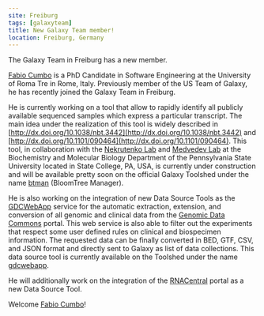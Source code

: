 ```yaml
---
site: Freiburg
tags: [galaxyteam]
title: New Galaxy Team member!
location: Freiburg, Germany
---
```


The Galaxy Team in Freiburg has a new member.

[Fabio Cumbo](https://github.com/fabio-cumbo) is a PhD Candidate in Software Engineering at the University of Roma Tre in Rome, Italy. Previously member of the US Team of Galaxy, he has recently joined the Galaxy Team in Freiburg.

He is currently working on a tool that allow to rapidly identify all publicly available sequenced samples which express a particular transcript. The main idea under the realization of this tool is widely described in [http://dx.doi.org/10.1038/nbt.3442](http://dx.doi.org/10.1038/nbt.3442) and [http://dx.doi.org/10.1101/090464](http://dx.doi.org/10.1101/090464). This tool, in collaboration with the [Nekrutenko Lab](https://nekrut.github.io/lab_site/) and [Medvedev Lab](http://medvedevgroup.com/) at the Biochemistry and Molecular Biology Department of the Pennsylvania State University located in State College, PA, USA, is currently under construction and will be available pretty soon on the official Galaxy Toolshed under the name [btman](https://toolshed.g2.bx.psu.edu/view/fabio/btman/) (BloomTree Manager). 

He is also working on the integration of new Data Source Tools as the [GDCWebApp](http://bioinf.iasi.cnr.it/gdcwebapp/) service for the automatic extraction, extension, and conversion of all genomic and clinical data from the [Genomic Data Commons](https://gdc.cancer.gov/) portal. This web service is also able to filter out the experiments that respect some user defined rules on clinical and biospecimen information. The requested data can be finally converted in BED, GTF, CSV, and JSON format and directly sent to Galaxy as list of data collections. This data source tool is currently available on the Toolshed under the name [gdcwebapp](https://toolshed.g2.bx.psu.edu/view/iuc/gdcwebapp/).

He will additionally work on the integration of the [RNACentral](http://rnacentral.org/) portal as a new Data Source Tool.

Welcome [Fabio Cumbo](https://github.com/fabio-cumbo)!
